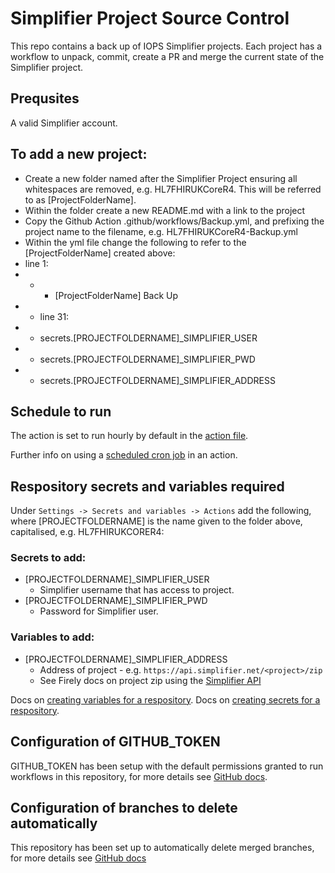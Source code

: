 # Simplifier Project Source Control

This repo contains a back up of IOPS Simplifier projects. Each project has a workflow to unpack, commit, create a PR and merge the current state of the Simplifier project.  

## Prequsites

A valid Simplifier account.

## To add a new project:

- Create a new folder named after the Simplifier Project ensuring all whitespaces are removed, e.g. HL7FHIRUKCoreR4. This will be referred to as [ProjectFolderName]. 
- Within the folder create a new README.md with a link to the project
- Copy the Github Action .github/workflows/Backup.yml, and prefixing the project name to the filename, e.g. HL7FHIRUKCoreR4-Backup.yml
- Within the yml file change the following to refer to the [ProjectFolderName] created above:
 - line 1:
- - - [ProjectFolderName] Back Up
- - line 31:
- - secrets.[PROJECTFOLDERNAME]_SIMPLIFIER_USER 
- - secrets.[PROJECTFOLDERNAME]_SIMPLIFIER_PWD
- - secrets.[PROJECTFOLDERNAME]_SIMPLIFIER_ADDRESS

## Schedule to run

The action is set to run hourly by default in the [action file](.github/workflows/backup.yml#L6).  

Further info on using a [scheduled cron job](https://docs.github.com/en/actions/using-workflows/events-that-trigger-workflows#schedule) in an action.

## Respository secrets and variables required

Under `Settings -> Secrets and variables -> Actions` add the following, where [PROJECTFOLDERNAME] is the name given to the folder above, capitalised, e.g. HL7FHIRUKCORER4:

### Secrets to add:
* [PROJECTFOLDERNAME]_SIMPLIFIER_USER  
  * Simplifier username that has access to project.  
* [PROJECTFOLDERNAME]_SIMPLIFIER_PWD  
  * Password for Simplifier user.

### Variables to add:

* [PROJECTFOLDERNAME]_SIMPLIFIER_ADDRESS
  * Address of project - e.g. `https://api.simplifier.net/<project>/zip`
  * See Firely docs on project zip using the [Simplifier API](https://docs.fire.ly/projects/Simplifier/features/api.html#project-zip-api)

Docs on [creating variables for a respository](https://docs.github.com/en/actions/learn-github-actions/variables#creating-configuration-variables-for-a-repository).
Docs on [creating secrets for a respository](https://docs.github.com/en/actions/security-guides/encrypted-secrets#creating-encrypted-secrets-for-a-repository).

## Configuration of GITHUB_TOKEN

GITHUB_TOKEN has been setup with the default permissions granted to run workflows in this repository, for more details see [GitHub docs](https://docs.github.com/en/repositories/managing-your-repositorys-settings-and-features/enabling-features-for-your-repository/managing-github-actions-settings-for-a-repository#setting-the-permissions-of-the-github_token-for-your-repository).

## Configuration of branches to delete automatically

This repository has been set up to automatically delete merged branches, for more details see [GitHub docs](https://docs.github.com/en/repositories/configuring-branches-and-merges-in-your-repository/configuring-pull-request-merges/managing-the-automatic-deletion-of-branches) 

